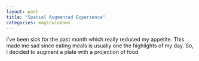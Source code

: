 ```yaml
---
layout: post
title: "Spatial Augmented Experience"
categories: magicwindows
---
```


I've been sick for the past month which really reduced my appetite. This made me sad since eating meals is usually one the highlights of my day. So, I decided to augment a plate with a projection of food.
